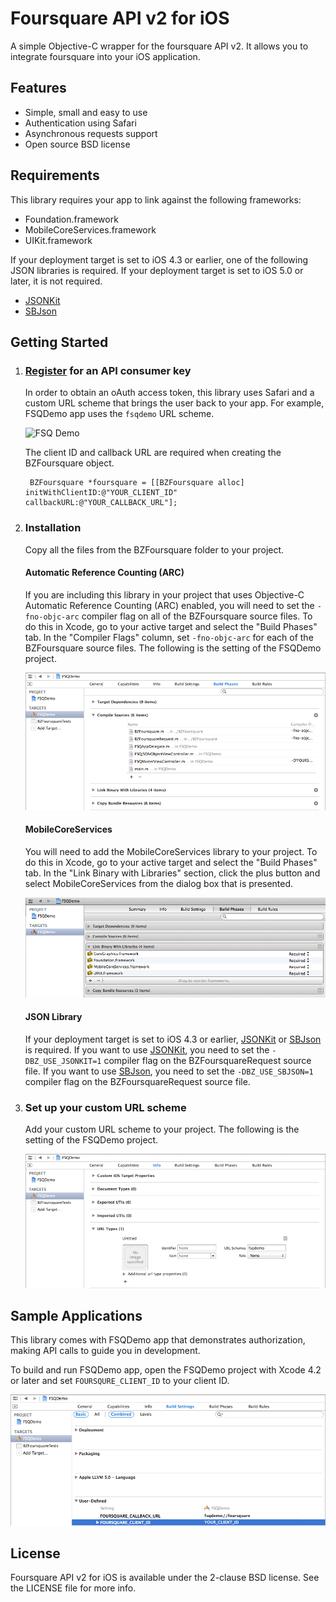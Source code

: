 # Foursquare API v2 for iOS

A simple Objective-C wrapper for the foursquare API v2. It allows you to integrate foursquare into your iOS application.

## Features

* Simple, small and easy to use
* Authentication using Safari
* Asynchronous requests support
* Open source BSD license

## Requirements

This library requires your app to link against the following frameworks:

* Foundation.framework
* MobileCoreServices.framework
* UIKit.framework

If your deployment target is set to iOS 4.3 or earlier, one of the following JSON libraries is required. If your deployment target is set to iOS 5.0 or later, it is not required.

* [JSONKit](https://github.com/johnezang/JSONKit)
* [SBJson](https://github.com/stig/json-framework)

## Getting Started

1. ### [Register](https://foursquare.com/oauth/) for an API consumer key

	In order to obtain an oAuth access token, this library uses Safari and a custom URL scheme that brings the user back to your app. For example, FSQDemo app uses the `fsqdemo` URL scheme.

	![FSQ Demo](https://github.com/baztokyo/foursquare-ios-api/raw/master/images/fsq_demo.png "FSQ Demo")

	The client ID and callback URL are required when creating the BZFoursquare object.

		BZFoursquare *foursquare = [[BZFoursquare alloc] initWithClientID:@"YOUR_CLIENT_ID" callbackURL:@"YOUR_CALLBACK_URL"];

2. ### Installation

	Copy all the files from the BZFoursquare folder to your project.

	#### Automatic Reference Counting (ARC)

	If you are including this library in your project that uses Objective-C Automatic Reference Counting (ARC) enabled, you will need to set the `-fno-objc-arc` compiler flag on all of the BZFoursquare source files. To do this in Xcode, go to your active target and select the "Build Phases" tab. In the "Compiler Flags" column, set `-fno-objc-arc` for each of the BZFoursquare source files. The following is the setting of the FSQDemo project.

	![Compile Sources](https://github.com/baztokyo/foursquare-ios-api/raw/master/images/compile_sources.png "Compile Sources")

	#### MobileCoreServices

	You will need to add the MobileCoreServices library to your project. To do this in Xcode, go to your active target and select the "Build Phases" tab. In the "Link Binary with Libraries" section, click the plus button and select MobileCoreServices from the dialog box that is presented.

	![Mobile Core Services](images/mobilecoreservices.png "Mobile Core Services")

	#### JSON Library

	If your deployment target is set to iOS 4.3 or earlier, [JSONKit](https://github.com/johnezang/JSONKit) or [SBJson](https://github.com/stig/json-framework) is required. If you want to use [JSONKit](https://github.com/johnezang/JSONKit), you need to set the `-DBZ_USE_JSONKIT=1` compiler flag on the BZFoursquareRequest source file. If you want to use [SBJson](https://github.com/stig/json-framework), you need to set the `-DBZ_USE_SBJSON=1` compiler flag on the BZFoursquareRequest source file.

3. ### Set up your custom URL scheme

	Add your custom URL scheme to your project. The following is the setting of the FSQDemo project.

	![URL Types](https://github.com/baztokyo/foursquare-ios-api/raw/master/images/url_types.png "URL Types")

## Sample Applications

This library comes with FSQDemo app that demonstrates authorization, making API calls to guide you in development.

To build and run FSQDemo app, open the FSQDemo project with Xcode 4.2 or later and set `FOURSQURE_CLIENT_ID` to your client ID.

![FOURSQURE\_CLIENT\_ID](https://github.com/baztokyo/foursquare-ios-api/raw/master/images/foursquare_client_id.png "FOURSQURE_CLIENT_ID")

## License

Foursquare API v2 for iOS is available under the 2-clause BSD license. See the LICENSE file for more info.
